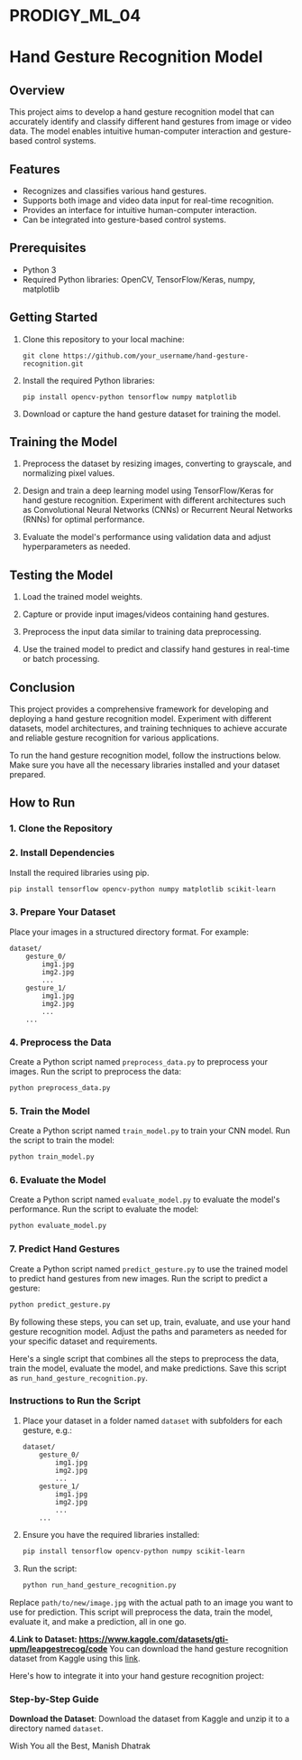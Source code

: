 # PRODIGY_ML_04

# Hand Gesture Recognition Model

## Overview

This project aims to develop a hand gesture recognition model that can accurately identify and classify different hand gestures from image or video data. The model enables intuitive human-computer interaction and gesture-based control systems.

## Features

- Recognizes and classifies various hand gestures.
- Supports both image and video data input for real-time recognition.
- Provides an interface for intuitive human-computer interaction.
- Can be integrated into gesture-based control systems.

## Prerequisites

- Python 3
- Required Python libraries: OpenCV, TensorFlow/Keras, numpy, matplotlib

## Getting Started

1. Clone this repository to your local machine:
   ```
   git clone https://github.com/your_username/hand-gesture-recognition.git
   ```

2. Install the required Python libraries:
   ```
   pip install opencv-python tensorflow numpy matplotlib
   ```

3. Download or capture the hand gesture dataset for training the model.

## Training the Model

1. Preprocess the dataset by resizing images, converting to grayscale, and normalizing pixel values.

2. Design and train a deep learning model using TensorFlow/Keras for hand gesture recognition. Experiment with different architectures such as Convolutional Neural Networks (CNNs) or Recurrent Neural Networks (RNNs) for optimal performance.

3. Evaluate the model's performance using validation data and adjust hyperparameters as needed.

## Testing the Model

1. Load the trained model weights.

2. Capture or provide input images/videos containing hand gestures.

3. Preprocess the input data similar to training data preprocessing.

4. Use the trained model to predict and classify hand gestures in real-time or batch processing.

## Conclusion

This project provides a comprehensive framework for developing and deploying a hand gesture recognition model. Experiment with different datasets, model architectures, and training techniques to achieve accurate and reliable gesture recognition for various applications.



To run the hand gesture recognition model, follow the instructions below. Make sure you have all the necessary libraries installed and your dataset prepared.

## How to Run

### 1. Clone the Repository

### 2. Install Dependencies
Install the required libraries using pip.
```bash
pip install tensorflow opencv-python numpy matplotlib scikit-learn
```

### 3. Prepare Your Dataset
Place your images in a structured directory format. For example:
```
dataset/
    gesture_0/
        img1.jpg
        img2.jpg
        ...
    gesture_1/
        img1.jpg
        img2.jpg
        ...
    ...
```

### 4. Preprocess the Data
Create a Python script named `preprocess_data.py` to preprocess your images.
Run the script to preprocess the data:
```bash
python preprocess_data.py
```

### 5. Train the Model
Create a Python script named `train_model.py` to train your CNN model.
Run the script to train the model:
```bash
python train_model.py
```

### 6. Evaluate the Model
Create a Python script named `evaluate_model.py` to evaluate the model's performance.
Run the script to evaluate the model:
```bash
python evaluate_model.py
```

### 7. Predict Hand Gestures
Create a Python script named `predict_gesture.py` to use the trained model to predict hand gestures from new images.
Run the script to predict a gesture:
```bash
python predict_gesture.py
```

By following these steps, you can set up, train, evaluate, and use your hand gesture recognition model. Adjust the paths and parameters as needed for your specific dataset and requirements.

Here's a single script that combines all the steps to preprocess the data, train the model, evaluate the model, and make predictions. Save this script as `run_hand_gesture_recognition.py`.


### Instructions to Run the Script

1. Place your dataset in a folder named `dataset` with subfolders for each gesture, e.g.:
    ```
    dataset/
        gesture_0/
            img1.jpg
            img2.jpg
            ...
        gesture_1/
            img1.jpg
            img2.jpg
            ...
        ...
    ```

2. Ensure you have the required libraries installed:
    ```bash
    pip install tensorflow opencv-python numpy scikit-learn
    ```

3. Run the script:
    ```bash
    python run_hand_gesture_recognition.py
    ```

Replace `path/to/new/image.jpg` with the actual path to an image you want to use for prediction. This script will preprocess the data, train the model, evaluate it, and make a prediction, all in one go.

**4.Link to Dataset: https://www.kaggle.com/datasets/gti-upm/leapgestrecog/code**
You can download the hand gesture recognition dataset from Kaggle using this [link](https://www.kaggle.com/datasets/gti-upm/leapgestrecog/code).

Here's how to integrate it into your hand gesture recognition project:

### Step-by-Step Guide

**Download the Dataset**:
   Download the dataset from Kaggle and unzip it to a directory named `dataset`.

Wish You all the Best,
Manish Dhatrak
